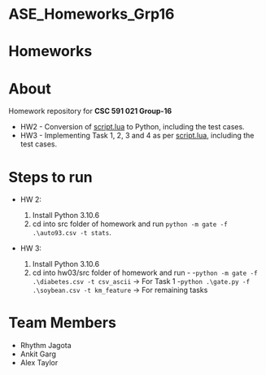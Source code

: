 # ASE_Homeworks_Grp16
# Homeworks

# About
Homework repository for **CSC 591 021 Group-16**<br/>
- HW2 - Conversion of <a href="https://github.com/timm/lo/blob/main/docs/gatecode.pdf">script.lua</a> to Python, including the test cases.
- HW3 - Implementing Task 1, 2, 3 and 4 as per <a href="https://github.com/txt/aa24/blob/main/docs/hw03.md">script.lua</a>, including the test cases.
  
# Steps to run
- HW 2:
  1. Install Python 3.10.6
  2. cd into src folder of homework and run ```python -m gate -f .\auto93.csv -t stats```.
     
- HW 3:
  1. Install Python 3.10.6
  2. cd into hw03/src folder of homework and run - 
  -```python -m gate -f .\diabetes.csv -t csv_ascii```  -> For Task 1
  -```python .\gate.py -f .\soybean.csv -t km_feature``` -> For remaining tasks

# Team Members
 - Rhythm Jagota
 - Ankit Garg
 - Alex Taylor
    
